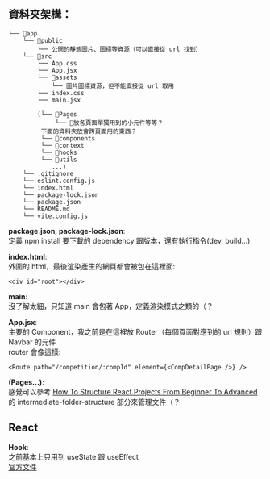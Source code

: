 ## 資料夾架構：

```
└── 📁app
    └── 📁public
        └── 公開的靜態圖片、圖標等資源（可以直接從 url 找到）
    └── 📁src
        └── App.css
        └── App.jsx
        └── 📁assets
            └── 圖片圖標資源，但不能直接從 url 取用
        └── index.css
        └── main.jsx

        (└── 📁Pages
             └── 📁放各頁面單獨用到的小元件等等？
         下面的資料夾放會跨頁面用的東西？
         └── 📁components
         └── 📁context
         └── 📁hooks
         └── 📁utils
            ...)
    └── .gitignore
    └── eslint.config.js
    └── index.html
    └── package-lock.json
    └── package.json
    └── README.md
    └── vite.config.js
```

**package.json, package-lock.json**:  
定義 npm install 要下載的 dependency 跟版本，還有執行指令(dev, build...)

**index.html**:  
外圍的 html，最後渲染產生的網頁都會被包在這裡面:

```
<div id="root"></div>
```

**main**:  
沒了解太細，只知道 main 會包著 App，定義渲染模式之類的（？

**App.jsx**:  
主要的 Component，我之前是在這裡放 Router（每個頁面對應到的 url 規則）跟 Navbar 的元件  
router 會像這樣:

```
<Route path="/competition/:compId" element={<CompDetailPage />} />
```

**(Pages...)**:  
感覺可以參考 [How To Structure React Projects From Beginner To Advanced](https://blog.webdevsimplified.com/2022-07/react-folder-structure/)
的 intermediate-folder-structure 部分來管理文件（？

## React

**Hook**:  
之前基本上只用到 useState 跟 useEffect  
[官方文件](https://react.dev/blog/2023/03/16/introducing-react-dev)
